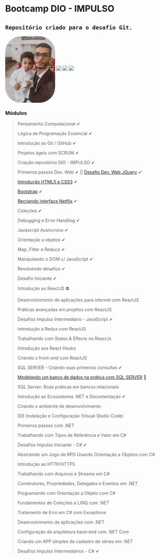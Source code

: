 # Bootcamp DIO - IMPULSO
`Repositório criado para o desafio Git.`
----

<img src="Assets\KelwinAlves.jpeg" alt="Kelwin Alves" width="160em" style="border-radius:50px;" align="center"/>
  <a href="https://www.linkedin.com/in/kelwin-frederik-alves/" target="_blank"><img src="https://img.shields.io/badge/-LinkedIn-%230077B5?style=for-the-badge&logo=linkedin&logoColor=white" target="_blank"></a> 
  <a href="https://www.instagram.com/kelwin_frederik/" target="_blank"><img src="https://img.shields.io/badge/-Instagram-%23E4405F?style=for-the-badge&logo=instagram&logoColor=white" target="_blank"></a>
  <a href = "mailto:kelwin.frederik@gmail.com"><img src="https://img.shields.io/badge/-Gmail-%23333?style=for-the-badge&logo=gmail&logoColor=white" target="_blank"></a>  

### Módulos 

> Pensamento Computacional  ✔ 
>
> Lógica de Programação Essencial ✔
>
> Introdução ao Git / GitHub ✔
>
> Projetos ágeis com SCRUM ✔
>
> Criação repositório DIO - IMPULSO ✔
>
> Primeiros passos Dev. Web ✔
> || [Desafio Dev. Web JQuery](https://github.com/KelwinFrederik/DioImpulso/tree/main/PraticaPrimeirosPassosDevWeb) ✔
>
> [Introdução HTML5 e CSS3](https://github.com/KelwinFrederik/DioImpulso/tree/main/IntoducaoWebsitesHtml5Css3) ✔
>
> [Bootstrap](https://github.com/KelwinFrederik/DioImpulso/tree/main/Bootstrap) ✔
>
> [Recriando interface Netflix](https://github.com/KelwinFrederik/DioImpulso/tree/main/CloneNetflix) ✔
> 
> Coleções ✔
>
> Debugging e Error Handling ✔
> 
> Javascript Assíncrono ✔
> 
> Orientação a objetos ✔
> 
> Map, Filter e Reduce ✔
> 
> Manipulando o DOM c/ JavaScript ✔
> 
> Resolvendo desafios ✔
> 
> Desafio Iniciante ✔
>  
> Introdução ao ReactJS ⛔
> 
> Desenvolvimento de aplicações para internet com ReactJS
> 
> Práticas avançadas em projetos com ReactJS
> 
> Desafios Impulso Intermediario - JavaScript ✔
> 
> Introdução a Redux com ReactJS
> 
> Trabalhando com States & Effects no ReactJs
> 
> Introdução aos React Hooks
> 
> Criando o front-end com ReactJS
> 
> SQL SERVER - Criando suas primeiras consultas ✔
> 
> [Modelando um banco de dados na prática com SQL SERVER](https://github.com/KelwinFrederik/DioImpulso/tree/main/PraticaPrimeirosPassosDevWeb) 💬
> 
> SQL Server: Boas práticas em bancos relacionais
> 
> Introdução ao Ecossistema .NET e Documentação ✔
> 
> Criando o ambiente de  desenvolvimento
> 
> IDE Instalação e Configuração (Visual Studio Code)
> 
> Primeiros passos com .NET
> 
> Trabalhando com Tipos de Referência e Valor em C#
> 
> Desafios Impulso Iniciante - C# ✔
> 
> Abstraindo um Jogo de RPG Usando Orientação a Objetos com C#
> 
> Introdução ao HTTP/HTTPS
> 
> Trabalhando com Arquivos e Streams em C#
> 
> Construtores, Propriedades, Delegates e Eventos em .NET
> 
> Programando com Orientação a Objeto com C#
> 
> Fundamentos de Coleções e LINQ com .NET
> 
> Tratamento de Erro em C# com Exceptions
> 
> Desenvolvimento de aplicações com .NET
> 
> Configuração da arquitetura back-end com .NET Core
> 
> Criando um APP simples de cadastro de séries em .NET
> 
> Desafios Impulso Intermediários - C# ✔
